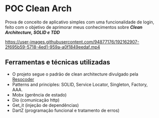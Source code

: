 # POC Clean Arch

Prova de conceito de aplicativo simples com uma funcionalidade de login, feito com o objetivo de aprimorar meus conhecimentos sobre <b><i>Clean Architecture, SOLID e TDD</i></b>

https://user-images.githubusercontent.com/94877176/192162907-2f695b59-5718-4ed1-959a-a0f1849eedaf.mp4

## Ferramentas e técnicas utilizadas
- O projeto segue o padrão de clean architecture divulgado pela [Resocoder](https://github.com/ResoCoder/flutter-tdd-clean-architecture-course)
- Patterns and principles: SOLID, Service Locator, Singleton, Factory, AAA.
- Mobx (gerência de estado)
- Dio (comunicação http)
- Get_it (injeção de dependências)
- DartZ (programação funcional e tratamento de erros)
